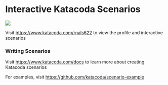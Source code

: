 # Interactive Katacoda Scenarios

[![](http://shields.katacoda.com/katacoda/rnals622/count.svg)](https://www.katacoda.com/rnals622 "Get your profile on Katacoda.com")

Visit https://www.katacoda.com/rnals622 to view the profile and interactive scenarios

### Writing Scenarios
Visit https://www.katacoda.com/docs to learn more about creating Katacoda scenarios

For examples, visit https://github.com/katacoda/scenario-example

